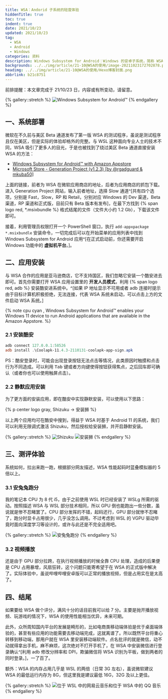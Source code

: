 ```yaml
---
title: WSA：Andorid 子系统的轻度体验
hiddenTitle: true
toc: true
indent: true
date: 2021/10/23
updated: 2021/10/23
tag:
  - WSA
  - Android
  - Windows
categories: 资料
description: Windows Subsystem for Android：Windows 的安卓子系统，简称 WSA，此次简单体验一番。
backgrounds: ../../img/article/21-10@WSA的使用/image-20211023172702878.png
headimg: ../../img/article/21-10@WSA的使用/Hexo博客封面.png
abbrlink: b21c8751
---
```


前排提醒：本文章完成于 21/10/23 日，内容或有所变动，请留意。

{% gallery::stretch %}
![Windows Subsystem for Android™](../../img/article/21-10@WSA的使用/image-20211023025904144.png)
{% endgallery %}

## 一、系统部署

微软在不久前与美区 Beta 通道发布了第一版 WSA 的测试程序，虽说是测试程序且仅在美区，但是实际的体验却格外的完整。与 WSL 这种面向专业人士的技术不同，WSA 吸引了更多人的目光，于是也被找到了绕过美区 Beta 通道直接安装 WSA 的方法：

- [Windows Subsystem for Android™ with Amazon Appstore](https://www.microsoft.com/store/productId/9P3395VX91NR)
- [Microsoft Store - Generation Project (v1.2.3) [by @rgadguard & mkuba50]](https://store.rg-adguard.net/)

上面的链接，前者为 WSA 在微软应用商店的地址，后者为应用商店的抓包下载。进入 Generation Project 网站，输入前者地址，选择 Slow 通道^[共有四个选项，分别是 Fast，Slow，RP 和 Retail，分别对应 Windows 的 Dev 渠道，Beta 渠道，RP 渠道和正式版，目前只有 Beta 版本有发布]，在最下方找到 {% span logo  red, *.msixbundle %} 格式结尾的文件（文件大小约 1.2 Gb），下载该文件即可。

接着，利用管理员权限打开一个 PowerShell 窗口，执行 `add-appxpackage *.msixbundle` 安装命令，一切完成后可以在开始菜单的应用列表中找到 Windows Subsystem for Android 应用^[在正式启动前，你还需要开启 Windows 功能中的 **虚拟机平台**。]。

## 二、应用安装

与 WSA 合作的应用是亚马逊商店，它不支持国区，我们忽略它安装一个酷安进去即可。首先你需要打开 WSA 应用设置里的 **开发人员模式**，利用 {% span logo  red, adb %} 安装酷安进系统中。^[如果 IP 地址显示不可用或者 adb 连接时提示由于目标计算机积极拒绝，无法连接，代表 WSA 系统未启动，可以点击上方的文件启动 WSA 系统。]

{% note cpu cyan , Windows Subsystem for Android™️ enables your Windows 11 device to run Android applications that are available in the Amazon Appstore. %}

### 2.1 安装酷安

```powershell 确认 WSA 在运行状态后，把酷安装进系统中。
adb connect 127.0.0.1:58526
adb install .\Coolapk-11.4.3-2110131-coolapk-app-sign.apk
```

PS：酷安登录时，可能会出现登录按钮无法点击等情况，此类原因时触摸和点击行为不同造成。可以利用 <kbd>Tab</kbd> 键或者方向键使得按钮获得焦点，之后回车即可确认（或者你也可以使用触屏点击）。

### 2.2 静默应用安装

为了更方面的安装应用，即在酷安中实现静默安装，可以使用以下思路：

{% p center logo gray, Shizuku -> 安装狮 %}

以上两个应用均可在酷安中搜到，得益于 WSA 时基于 Android 11 的系统，我们可以利用无限调式激活 Shizuku，然后授权给安装狮，并开启静默安装。

{% gallery::stretch %}
![Shizuku](../../img/article/21-10@WSA的使用/image-20211023023506029.png)
![安装狮](../../img/article/21-10@WSA的使用/image-20211023023520137.png)
{% endgallery %}

## 三、测评体验

系统如何，拉出来跑一跑，根据部分网友描述，WSA 性能起码时蓝叠模拟器的 5 倍以上。

### 3.1 安兔兔跑分

我的笔记本 CPU 为 8 代 i5，由于之前使用 WSL 时已经安装了 WSLg 所需的驱动。按照描述 WSA 与 WSL 部分技术相同，所以 GPU 倒也能跑出一些分数，虽说就是惨不忍睹罢了。CPU 部分发挥的不错，起码还行，GPU 部分就惨不忍睹了，跑分时显卡占用很少，几乎没怎么调用。不过考虑到 WSL 的 VGPU 驱动毕竟时面向深度学习等设计的，或许与此还是不完全适用吧。

{% gallery::stretch %}
![安兔兔跑分](../../img/article/21-10@WSA的使用/image-20211023024100764.png)
{% endgallery %}

### 3.2 视频播放

还是由于 GPU 部分拉跨，在执行视频播放的时候全靠 CPU 处理，造成的后果便是 CPU 占用暴增，风扇狂转，这个问题只能寄希望于在 WSA 的正式版中解决了。实际体验中，虽说哔哩哔哩安卓版可以正常的播放视频，但是占用实在是太高了。

## 四、结尾

如果要给 WSA 做个评分，满风十分的话目前我可以给 7 分。主要是抛开播放视频、玩游戏的情况下，WSA 的使用性能相当优异，未来可期。

此外，众所周知国内平台的发展是畸形的，比如电商类移动端体验是优于桌面端体验的，甚至有些应用的功能需要去移动端完成，这就离谱了。所以既然平台将重心转移到移动端，那用户就在 WSA 里安装移动端软件。点名批评的就是微信，动不动就得拿出手机，麻不麻烦，这次绝对不打开手机了，在 WSA 中安装微信进行登录确认^[利用 adb 修改分辨率和 DPI，欺骗微信将 WSA 识别为平板，做到两者的同时登录。]，一了百了。

额外：WSA 的内存占用几乎是 WSL 的两倍（日常 3G 左右），虽说微软建议 WSA 的最低运行内存为 8G，但这里我是建议最低 16G，32G 及以上更佳。

{% gallery::stretch %}
![位于 WSL 中的网易云音乐和位于 WSA 中的 QQ 音乐](../../img/article/21-10@WSA的使用/image-20211023025652981.png)
{% endgallery %}
